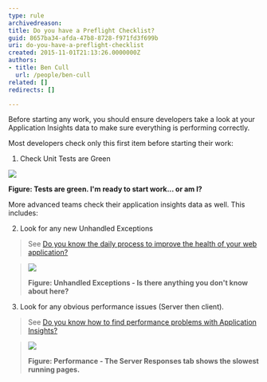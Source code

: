 ```yaml
---
type: rule
archivedreason: 
title: Do you have a Preflight Checklist?
guid: 8657ba34-afda-47b8-8728-f971fd3f699b
uri: do-you-have-a-preflight-checklist
created: 2015-11-01T21:13:26.0000000Z
authors:
- title: Ben Cull
  url: /people/ben-cull
related: []
redirects: []

---
```


Before starting any work, you should ensure developers take a look at your Application Insights data to make sure everything is performing correctly. 
<!--endintro-->



Most developers check only this first item before starting their work:

1. Check Unit Tests are Green

![](unittests.png)

**Figure: Tests are green. I'm ready to start work... or am I?**



More advanced teams check their application insights data as well. This includes:

2. Look for any new Unhandled Exceptions


> See [Do you know the daily process to improve the health of your web application?](/do-you-know-the-process-to-improve-the-health-of-your-web-application)



> ![](App-Insights-Failures.png)
> 
> **Figure: Unhandled Exceptions - Is there anything you don't know about here?**




3. Look for any obvious performance issues (Server then client).


> See [Do you know how to find performance problems with Application Insights?](/do-you-know-how-to-find-performance-problems-with-application-insights)





> ![](performance-4.jpg)
> 
> **Figure: Performance - The Server Responses tab shows the slowest running pages.**
